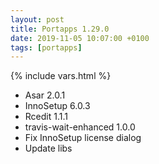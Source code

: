 ```yaml
---
layout: post
title: Portapps 1.29.0
date: 2019-11-05 10:07:00 +0100
tags: [portapps]
---
```

{% include vars.html %}

* Asar 2.0.1
* InnoSetup 6.0.3
* Rcedit 1.1.1
* travis-wait-enhanced 1.0.0
* Fix InnoSetup license dialog
* Update libs